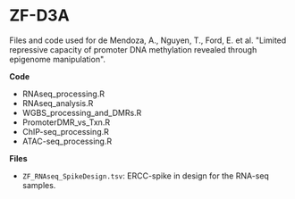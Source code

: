 # ZF-D3A


Files and code used for de Mendoza, A., Nguyen, T., Ford, E. et al. "Limited repressive capacity of promoter DNA methylation revealed through epigenome manipulation". 


**Code**
* RNAseq_processing.R
* RNAseq_analysis.R
* WGBS_processing_and_DMRs.R
* PromoterDMR_vs_Txn.R
* ChIP-seq_processing.R
* ATAC-seq_processing.R

**Files**
* `ZF_RNAseq_SpikeDesign.tsv`: ERCC-spike in design for the RNA-seq samples.
